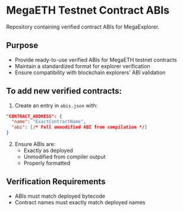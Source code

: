 # MegaETH Testnet Contract ABIs

Repository containing verified contract ABIs for MegaExplorer.

## Purpose
- Provide ready-to-use verified ABIs for MegaETH testnet contracts
- Maintain a standardized format for explorer verification
- Ensure compatibility with blockchain explorers' ABI validation

## To add new verified contracts:
1. Create an entry in `abis.json` with:
```json
"CONTRACT_ADDRESS": {
  "name": "ExactContractName",
  "abi": [/* Full unmodified ABI from compilation */]
}
```
2. Ensure ABIs are:
   - Exactly as deployed
   - Unmodified from compiler output
   - Properly formatted

## Verification Requirements
- ABIs must match deployed bytecode
- Contract names must exactly match deployed names
